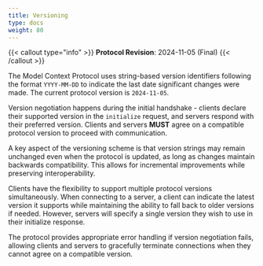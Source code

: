 ```yaml
---
title: Versioning
type: docs
weight: 80
---
```

{{< callout type="info" >}}
**Protocol Revision**: 2024-11-05 (Final)
{{< /callout >}}

The Model Context Protocol uses string-based version identifiers following the format `YYYY-MM-DD` to indicate the last date significant changes were made. The current protocol version is `2024-11-05`.

Version negotiation happens during the initial handshake - clients declare their supported version in the `initialize` request, and servers respond with their preferred version. Clients and servers **MUST** agree on a compatible protocol version to proceed with communication.

A key aspect of the versioning scheme is that version strings may remain unchanged even when the protocol is updated, as long as changes maintain backwards compatibility. This allows for incremental improvements while preserving interoperability.

Clients have the flexibility to support multiple protocol versions simultaneously. When connecting to a server, a client can indicate the latest version it supports while maintaining the ability to fall back to older versions if needed. However, servers will specify a single version they wish to use in their initialize response.

The protocol provides appropriate error handling if version negotiation fails, allowing clients and servers to gracefully terminate connections when they cannot agree on a compatible version.
